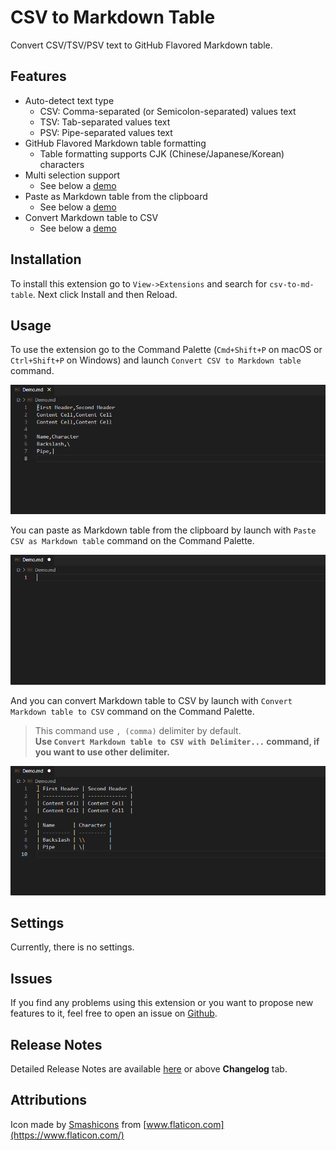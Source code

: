 # CSV to Markdown Table

Convert CSV/TSV/PSV text to GitHub Flavored Markdown table.

## Features

- Auto-detect text type
    - CSV: Comma-separated (or Semicolon-separated) values text
    - TSV: Tab-separated values text
    - PSV: Pipe-separated values text
- GitHub Flavored Markdown table formatting
    - Table formatting supports CJK (Chinese/Japanese/Korean) characters
- Multi selection support
    - See below a [demo](#usage)
- Paste as Markdown table from the clipboard
    - See below a [demo](#usage)
- Convert Markdown table to CSV
    - See below a [demo](#usage)

## Installation

To install this extension go to `View->Extensions` and search for `csv-to-md-table`. Next click Install and then Reload.

## Usage

To use the extension go to the Command Palette (`Cmd+Shift+P` on macOS or `Ctrl+Shift+P` on Windows) and launch `Convert CSV to Markdown table` command.

![Demo 1](./images/readme/demo1.gif)

You can paste as Markdown table from the clipboard by launch with `Paste CSV as Markdown table` command on the Command Palette.

![Demo 2](./images/readme/demo2.gif)

And you can convert Markdown table to CSV by launch with `Convert Markdown table to CSV` command on the Command Palette.
> This command use `, (comma)` delimiter by default.  
> **Use `Convert Markdown table to CSV with Delimiter...` command, if you want to use other delimiter.**

![Demo 3](./images/readme/demo3.gif)

## Settings

Currently, there is no settings.

## Issues

If you find any problems using this extension or you want to propose new features to it, feel free to open an issue on [Github](https://github.com/phoihos/vscode-csv-to-md-table/issues).

## Release Notes

Detailed Release Notes are available [here](https://github.com/phoihos/vscode-csv-to-md-table/blob/master/CHANGELOG.md) or above **Changelog** tab.

## Attributions

Icon made by [Smashicons](https://www.flaticon.com/authors/smashicons) from [www.flaticon.com](https://www.flaticon.com/)

